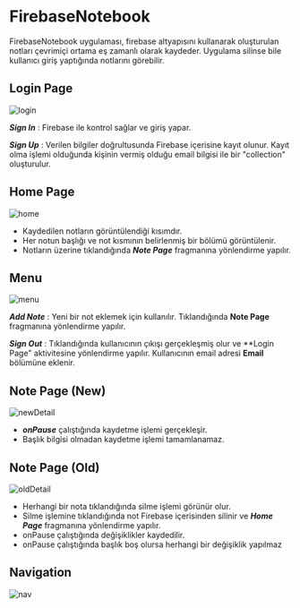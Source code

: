 # FirebaseNotebook
FirebaseNotebook uygulaması, firebase altyapısını kullanarak oluşturulan notları çevrimiçi ortama eş zamanlı olarak kaydeder. Uygulama silinse bile kullanıcı giriş yaptığında notlarını görebilir.

## Login Page
![login](https://github.com/Emreren11/FirebaseNotebook/assets/113580478/97920e21-eafd-4332-b48c-475fb71affc9)

***Sign In*** : Firebase ile kontrol sağlar ve giriş yapar.

***Sign Up*** : Verilen bilgiler doğrultusunda Firebase içerisine kayıt olunur. Kayıt olma işlemi olduğunda kişinin vermiş olduğu email bilgisi ile bir "collection" oluşturulur.

## Home Page
![home](https://github.com/Emreren11/FirebaseNotebook/assets/113580478/3831f74c-e796-4e3e-bb9c-fb8177ab9d37)

- Kaydedilen notların görüntülendiği kısımdır. 
- Her notun başlığı ve not kısmının belirlenmiş bir bölümü görüntülenir.
- Notların üzerine tıklandığında ***Note Page*** fragmanına yönlendirme yapılır.

## Menu
![menu](https://github.com/Emreren11/FirebaseNotebook/assets/113580478/de712d4f-1a78-4743-af88-e90c52002f2e)

***Add Note*** : Yeni bir not eklemek için kullanılır. Tıklandığında **Note Page** fragmanına yönlendirme yapılır.

***Sign Out*** : Tıklandığında kullanıcının çıkışı gerçekleşmiş olur ve **Login Page" aktivitesine yönlendirme yapılır. Kullanıcının email adresi **Email** bölümüne eklenir.

## Note Page (New)
![newDetail](https://github.com/Emreren11/FirebaseNotebook/assets/113580478/a49124d5-b8d1-4bea-b6b2-426dfa550e99)

- ***onPause*** çalıştığında kaydetme işlemi gerçekleşir. 
- Başlık bilgisi olmadan kaydetme işlemi tamamlanamaz.

## Note Page (Old)
![oldDetail](https://github.com/Emreren11/FirebaseNotebook/assets/113580478/09c381ac-d912-4f23-865f-f0a850f05ba1)
- Herhangi bir nota tıklandığında silme işlemi görünür olur.
- Silme işlemine tıklandığında not Firebase içerisinden silinir ve ***Home Page*** fragmanına yönlendirme yapılır.
- onPause çalıştığında değişiklikler kaydedilir.
- onPause çalıştığında başlık boş olursa herhangi bir değişiklik yapılmaz


## Navigation
![nav](https://github.com/Emreren11/FirebaseNotebook/assets/113580478/f57d0b2a-2ff8-4e10-8e1d-8fd843a30e0f)


